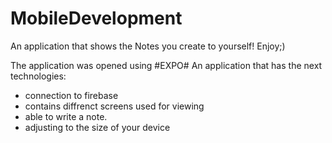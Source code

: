 # MobileDevelopment
An application that shows the Notes you create to yourself! Enjoy;)


The application was opened using #EXPO# 
An application that has the next technologies:
- connection to firebase
- contains diffrenct screens used for viewing
- able to write a note.
- adjusting to the size of your device
